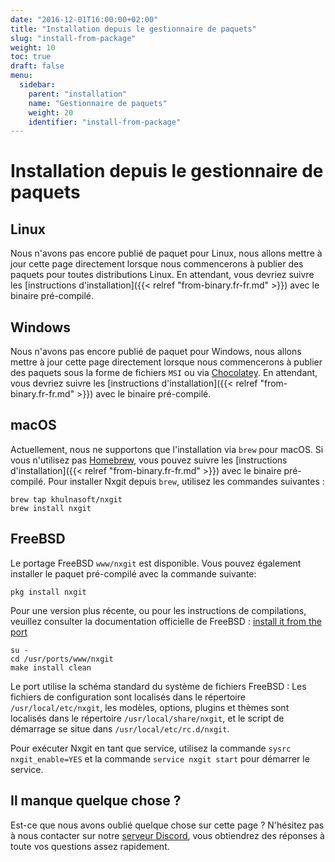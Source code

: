 ```yaml
---
date: "2016-12-01T16:00:00+02:00"
title: "Installation depuis le gestionnaire de paquets"
slug: "install-from-package"
weight: 10
toc: true
draft: false
menu:
  sidebar:
    parent: "installation"
    name: "Gestionnaire de paquets"
    weight: 20
    identifier: "install-from-package"
---
```


# Installation depuis le gestionnaire de paquets

## Linux

Nous n'avons pas encore publié de paquet pour Linux, nous allons mettre à jour cette page directement lorsque nous commencerons à publier des paquets pour toutes distributions Linux. En attendant, vous devriez suivre les [instructions d'installation]({{< relref "from-binary.fr-fr.md" >}}) avec le binaire pré-compilé.

## Windows

Nous n'avons pas encore publié de paquet pour Windows, nous allons mettre à jour cette page directement lorsque nous commencerons à publier des paquets sous la forme de fichiers `MSI` ou via [Chocolatey](https://chocolatey.org/). En attendant, vous devriez suivre les [instructions d'installation]({{< relref "from-binary.fr-fr.md" >}}) avec le binaire pré-compilé.

## macOS

Actuellement, nous ne supportons que l'installation via `brew` pour macOS. Si vous n'utilisez pas [Homebrew](http://brew.sh/), vous pouvez suivre les [instructions d'installation]({{< relref "from-binary.fr-fr.md" >}}) avec le binaire pré-compilé. Pour installer Nxgit depuis `brew`, utilisez les commandes suivantes :

```
brew tap khulnasoft/nxgit
brew install nxgit
```

## FreeBSD

Le portage FreeBSD `www/nxgit` est disponible.  Vous pouvez également installer le paquet pré-compilé avec la commande suivante:

```
pkg install nxgit
```

Pour une version plus récente, ou pour les instructions de compilations, veuillez consulter la documentation officielle de FreeBSD : [install it from the port](https://www.freebsd.org/doc/handbook/ports-using.html)

```
su -
cd /usr/ports/www/nxgit
make install clean
```

Le port utilise la schéma standard du système de fichiers FreeBSD : Les fichiers de configuration sont localisés dans le répertoire `/usr/local/etc/nxgit`, les modèles, options, plugins et thèmes sont localisés dans le répertoire `/usr/local/share/nxgit`, et le script de démarrage se situe dans `/usr/local/etc/rc.d/nxgit`.

Pour exécuter Nxgit en tant que service, utilisez la commande `sysrc nxgit_enable=YES` et la commande `service nxgit start` pour démarrer le service.

## Il manque quelque chose ?

Est-ce que nous avons oublié quelque chose sur cette page ? N'hésitez pas à nous contacter sur notre [serveur Discord](https://discord.gg/NsatcWJ), vous obtiendrez des réponses à toute vos questions assez rapidement.
